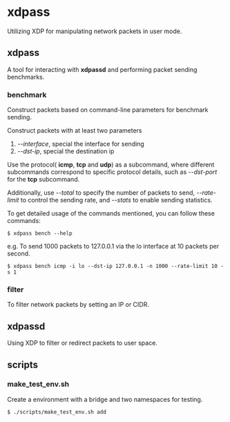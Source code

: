 # xdpass

Utilizing XDP for manipulating network packets in user mode.

## xdpass

A tool for interacting with **xdpassd** and performing packet sending benchmarks.

### benchmark

Construct packets based on command-line parameters for benchmark sending.

Construct packets with at least two parameters
1. *--interface*, special the interface for sending
2. *--dst-ip*, special the destination ip

Use the protocol( **icmp**, **tcp** and **udp**) as a subcommand, where different
subcommands correspond to specific protocol details, such as *--dst-port* for the **tcp** subcommand.

Additionally, use *--total* to specify the number of packets to send,
*--rate-limit* to control the sending rate, and *--stats* to enable sending statistics.

To get detailed usage of the commands mentioned, you can follow these commands:
```shell
$ xdpass bench --help
```

e.g.
To send 1000 packets to 127.0.0.1 via the lo interface at 10 packets per second.
```shell
$ xdpass bench icmp -i lo --dst-ip 127.0.0.1 -n 1000 --rate-limit 10 -s 1
```

### filter

To filter network packets by setting an IP or CIDR.

## xdpassd

Using XDP to filter or redirect packets to user space.

## scripts

### make_test_env.sh

Create a environment with a bridge and two namespaces for testing.

```shell
$ ./scripts/make_test_env.sh add
```
